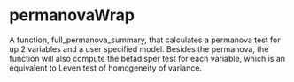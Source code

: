 # permanovaWrap
A function, full_permanova_summary, that calculates a permanova test for up 2 variables and a user specified model. Besides the permanova, the function will also compute the betadisper test for each variable, which is an equivalent to Leven test of homogeneity of variance.
